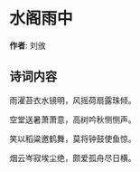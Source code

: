 # 水阁雨中

**作者**: 刘攽

## 诗词内容

雨濯苔衣水镜明，风摇荷扇露珠倾。

空堂送暑萧萧意，高树吟秋恻恻声。

笑以稻粱邀鹤舞，莫将钟鼓使鱼惊。

烟云岑寂埃尘绝，颇爱孤舟尽日横。

